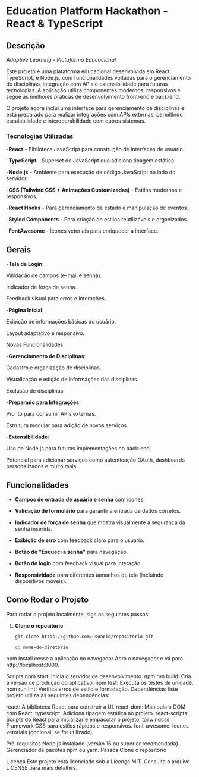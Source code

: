 # Education Platform Hackathon - React & TypeScript

## Descrição

*Adaptive Learning - Plataforma Educacional*

Este projeto é uma plataforma educacional desenvolvida em React, TypeScript, e Node.js, com funcionalidades voltadas para o gerenciamento de disciplinas, integração com APIs e extensibilidade para futuras tecnologias. A aplicação utiliza componentes modernos, responsivos e segue as melhores práticas de desenvolvimento front-end e back-end.

O projeto agora inclui uma interface para gerenciamento de disciplinas e está preparado para realizar integrações com APIs externas, permitindo escalabilidade e interoperabilidade com outros sistemas.


### Tecnologias Utilizadas
-**React** - Biblioteca JavaScript para construção de interfaces de usuário.

-**TypeScript** - Superset de JavaScript que adiciona tipagem estática.

-**Node.js** - Ambiente para execução de código JavaScript no lado do servidor.

-**CSS (Tailwind CSS + Animações Customizadas)** - Estilos modernos e responsivos.

-**React Hooks** - Para gerenciamento de estado e manipulação de eventos.

-**Styled Components** - Para criação de estilos reutilizáveis e organizados.

-**FontAwesome** - Ícones vetoriais para enriquecer a interface.


## Gerais

-**Tela de Login**:

Validação de campos (e-mail e senha).

Indicador de força de senha.

Feedback visual para erros e interações.

-**Página Inicial**:

Exibição de informações básicas do usuário.

Layout adaptativo e responsivo.

Novas Funcionalidades

-**Gerenciamento de Disciplinas**:

Cadastro e organização de disciplinas.

Visualização e edição de informações das disciplinas.

Exclusão de disciplinas.

-**Preparado para Integrações**:

Pronto para consumir APIs externas.

Estrutura modular para adição de novos serviços.

-**Extensibilidade**:

Uso de Node.js para futuras implementações no back-end.

Potencial para adicionar serviços como autenticação OAuth, dashboards personalizados e muito mais.

## Funcionalidades

- **Campos de entrada de usuário e senha** com ícones.
  
- **Validação de formulário** para garantir a entrada de dados corretos.
  
- **Indicador de força de senha** que mostra visualmente a segurança da senha inserida.
  
- **Exibição de erro** com feedback claro para o usuário.
  
- **Botão de "Esqueci a senha"** para navegação.
  
- **Botão de login** com feedback visual para interação.
  
- **Responsividade** para diferentes tamanhos de tela (incluindo dispositivos móveis).

## Como Rodar o Projeto

Para rodar o projeto localmente, siga os seguintes passos:

1. **Clone o repositório**
   ```bash
   git clone https://github.com/usuario/repositorio.git

   cd nome-do-diretorio
npm install
cesse a aplicação no navegador Abra o navegador e vá para http://localhost:3000.

Scripts
npm start: Inicia o servidor de desenvolvimento.
npm run build: Cria a versão de produção do aplicativo.
npm test: Executa os testes de unidade.
npm run lint: Verifica erros de estilo e formatação.
Dependências
Este projeto utiliza as seguintes dependências:

react: A biblioteca React para construir a UI.
react-dom: Manipula o DOM com React.
typescript: Adiciona tipagem estática ao projeto.
react-scripts: Scripts do React para inicializar e empacotar o projeto.
tailwindcss: Framework CSS para estilos rápidos e responsivos.
font-awesome: Ícones vetoriais (opcional, se for utilizado).


Pré-requisitos
Node.js instalado (versão 16 ou superior recomendada).
Gerenciador de pacotes npm ou yarn.
Passos
Clone o repositório


Licença
Este projeto está licenciado sob a Licença MIT. Consulte o arquivo LICENSE para mais detalhes.


